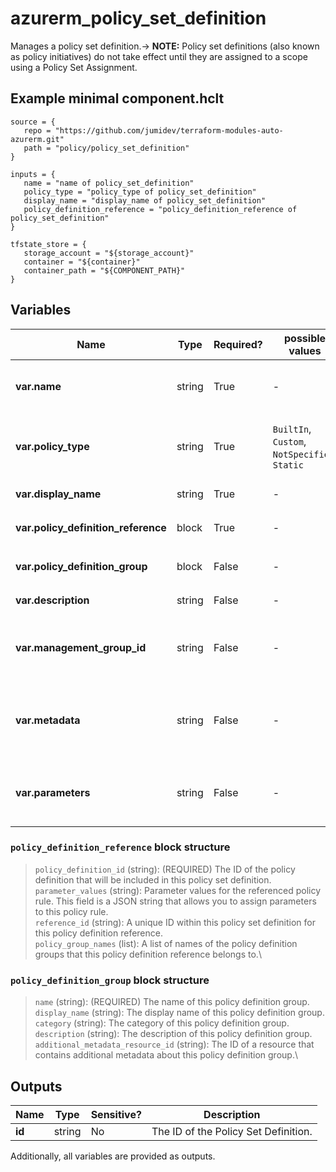 # azurerm_policy_set_definition

Manages a policy set definition.-> **NOTE:**  Policy set definitions (also known as policy initiatives) do not take effect until they are assigned to a scope using a Policy Set Assignment.

## Example minimal component.hclt

```hcl
source = {
   repo = "https://github.com/jumidev/terraform-modules-auto-azurerm.git" 
   path = "policy/policy_set_definition" 
}

inputs = {
   name = "name of policy_set_definition" 
   policy_type = "policy_type of policy_set_definition" 
   display_name = "display_name of policy_set_definition" 
   policy_definition_reference = "policy_definition_reference of policy_set_definition" 
}

tfstate_store = {
   storage_account = "${storage_account}" 
   container = "${container}" 
   container_path = "${COMPONENT_PATH}" 
}

```

## Variables

| Name | Type | Required? |  possible values |  Description |
| ---- | ---- | --------- |  ----------- | ----------- |
| **var.name** | string | True | -  |  The name of the policy set definition. Changing this forces a new resource to be created. | 
| **var.policy_type** | string | True | `BuiltIn`, `Custom`, `NotSpecified`, `Static`  |  The policy set type. Possible values are `BuiltIn`, `Custom`, `NotSpecified` and `Static`. Changing this forces a new resource to be created. | 
| **var.display_name** | string | True | -  |  The display name of the policy set definition. | 
| **var.policy_definition_reference** | block | True | -  |  One or more `policy_definition_reference` blocks. | 
| **var.policy_definition_group** | block | False | -  |  One or more `policy_definition_group` blocks. | 
| **var.description** | string | False | -  |  The description of the policy set definition. | 
| **var.management_group_id** | string | False | -  |  The id of the Management Group where this policy set definition should be defined. Changing this forces a new resource to be created. | 
| **var.metadata** | string | False | -  |  The metadata for the policy set definition. This is a JSON object representing additional metadata that should be stored with the policy definition. | 
| **var.parameters** | string | False | -  |  Parameters for the policy set definition. This field is a JSON object that allows you to parameterize your policy definition. | 

### `policy_definition_reference` block structure

> `policy_definition_id` (string): (REQUIRED) The ID of the policy definition that will be included in this policy set definition.\
> `parameter_values` (string): Parameter values for the referenced policy rule. This field is a JSON string that allows you to assign parameters to this policy rule.\
> `reference_id` (string): A unique ID within this policy set definition for this policy definition reference.\
> `policy_group_names` (list): A list of names of the policy definition groups that this policy definition reference belongs to.\

### `policy_definition_group` block structure

> `name` (string): (REQUIRED) The name of this policy definition group.\
> `display_name` (string): The display name of this policy definition group.\
> `category` (string): The category of this policy definition group.\
> `description` (string): The description of this policy definition group.\
> `additional_metadata_resource_id` (string): The ID of a resource that contains additional metadata about this policy definition group.\



## Outputs

| Name | Type | Sensitive? | Description |
| ---- | ---- | --------- | --------- |
| **id** | string | No  | The ID of the Policy Set Definition. | 

Additionally, all variables are provided as outputs.
